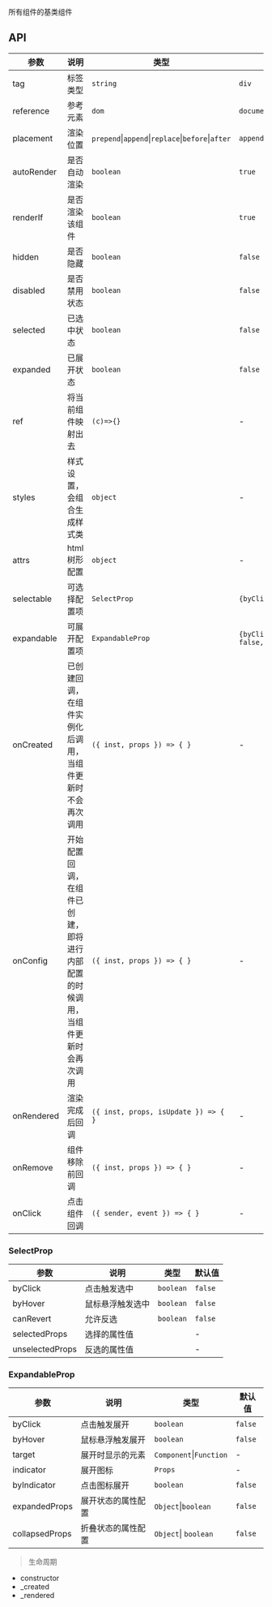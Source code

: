 所有组件的基类组件

## API

| 参数 | 说明 | 类型 | 默认值 |
| --- | --- | --- | --- |
| tag | 标签类型 | `string` | `div` |
| reference | 参考元素 | `dom` | `document.body` |
| placement | 渲染位置 | `prepend`\|`append`\|`replace`\|`before`\|`after` | `append` |
| autoRender | 是否自动渲染 | `boolean` | `true` |
| renderIf | 是否渲染该组件 | `boolean` | `true` |
| hidden | 是否隐藏 | `boolean` | `false` |
| disabled | 是否禁用状态 | `boolean` | `false` |
| selected | 已选中状态 | `boolean` | `false` |
| expanded | 已展开状态 | `boolean` | `false` |
| ref | 将当前组件映射出去 | `(c)=>{}` | - |
| styles | 样式设置，会组合生成样式类 | `object` | - |
| attrs | html 树形配置 | `object` | - |
| selectable | 可选择配置项 | `SelectProp` | `{byClick:false,byHover:false,canRevert:false,selectedProps:null,unselectedProps:null}` |
| expandable | 可展开配置项 | `ExpandableProp` | `{byClick: false,byHover: false,target: null,indicator: null,byIndicator: false,expandedProps: false,collapsedProps: false}` |
| onCreated | 已创建回调，在组件实例化后调用，当组件更新时不会再次调用 | `({ inst, props }) => { }` | - |
| onConfig | 开始配置回调，在组件已创建，即将进行内部配置的时候调用，当组件更新时会再次调用 | `({ inst, props }) => { }` | - |
| onRendered | 渲染完成后回调 | `({ inst, props, isUpdate }) => { }` | - |
| onRemove | 组件移除前回调 | `({ inst, props }) => { }` | - |
| onClick | 点击组件回调 | `({ sender, event }) => { }` | - |

### SelectProp

| 参数            | 说明             | 类型      | 默认值  |
| --------------- | ---------------- | --------- | ------- |
| byClick         | 点击触发选中     | `boolean` | `false` |
| byHover         | 鼠标悬浮触发选中 | `boolean` | `false` |
| canRevert       | 允许反选         | `boolean` | `false` |
| selectedProps   | 选择的属性值     |           | -       |
| unselectedProps | 反选的属性值     |           | -       |

### ExpandableProp

| 参数           | 说明               | 类型                    | 默认值  |
| -------------- | ------------------ | ----------------------- | ------- |
| byClick        | 点击触发展开       | `boolean`               | `false` |
| byHover        | 鼠标悬浮触发展开   | `boolean`               | `false` |
| target         | 展开时显示的元素   | `Component`\|`Function` | -       |
| indicator      | 展开图标           | `Props`                 | -       |
| byIndicator    | 点击图标展开       | `boolean`               | `false` |
| expandedProps  | 展开状态的属性配置 | `Object`\|`boolean`     | `false` |
| collapsedProps | 折叠状态的属性配置 | `Object`\| `boolean`    | `false` |

> 生命周期

- constructor
- \_created
- \_rendered
